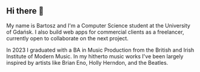 ## Hi there 👋

My name is Bartosz and I'm a Computer Science student at the University of Gdańsk. 
I also build web apps for commercial clients as a freelancer, currently open to collaborate on the next project. 

In 2023 I graduated with a BA in Music Production from the British and Irish Institute of Modern Music. In my hitherto music works I've been largely inspired by artists like Brian Eno, Holly Herndon, and the Beatles. 


<!--
**berthemoose/berthemoose** is a ✨ _special_ ✨ repository because its `README.md` (this file) appears on your GitHub profile.

Here are some ideas to get you started:

- 🔭 I’m currently working on ...
- 🌱 I’m currently learning ...
- 👯 I’m looking to collaborate on ...
- 🤔 I’m looking for help with ...
- 💬 Ask me about ...
- 📫 How to reach me: ...
- 😄 Pronouns: ...
- ⚡ Fun fact: ...
-->
